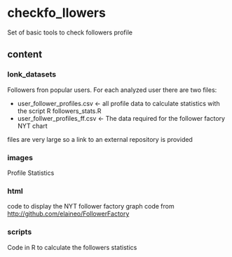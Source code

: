 # checkfo_llowers
Set of basic tools to check followers profile


## content

### lonk_datasets
Followers fron popular users. For each analyzed user there are two files:
* user_follower_profiles.csv <- all profile data to calculate statistics with the script R followers_stats.R
* user_follwer_profiles_ff.csv <- The data required for the follower factory NYT chart

files are very large so a link to an external repository is provided

### images
Profile Statistics

### html 
 code to display the NYT follower factory graph
 code from http://github.com/elaineo/FollowerFactory
 
### scripts

 Code in R to calculate the followers statistics 
